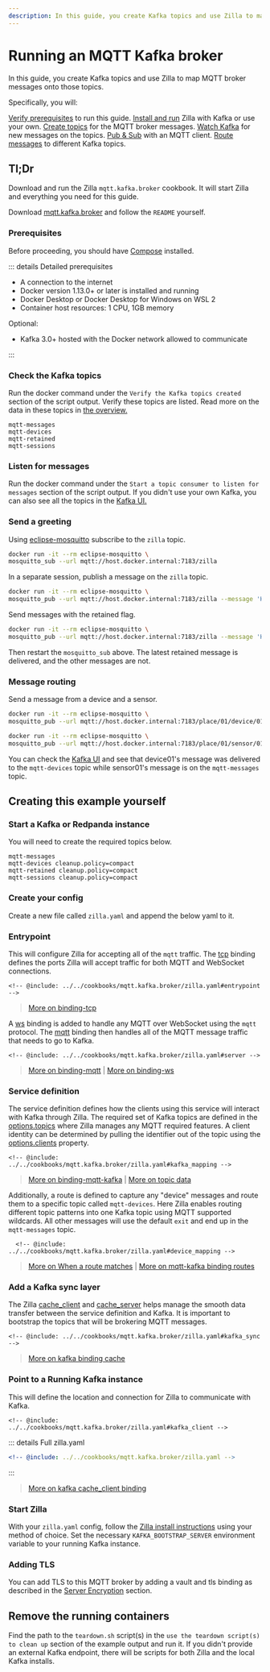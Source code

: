 ```yaml
---
description: In this guide, you create Kafka topics and use Zilla to map MQTT broker messages onto those topics.
---
```


# Running an MQTT Kafka broker

In this guide, you create Kafka topics and use Zilla to map MQTT broker messages onto those topics.

Specifically, you will:

[Verify prerequisites](#prerequisites) to run this guide.
[Install and run](#tl-dr) Zilla with Kafka or use your own.
[Create topics](#check-the-kafka-topics) for the MQTT broker messages.
[Watch Kafka](#listen-for-messages) for new messages on the topics.
[Pub & Sub](#send-a-greeting) with an MQTT client.
[Route messages](#message-routing) to different Kafka topics.

## Tl;Dr

Download and run the Zilla `mqtt.kafka.broker` cookbook. It will start Zilla and everything you need for this guide.

Download [mqtt.kafka.broker](https://github.com/aklivity/zilla-docs/releases/latest/download/mqtt.kafka.broker.tar.gz) and follow the `README` yourself.

### Prerequisites

Before proceeding, you should have [Compose](https://docs.docker.com/compose/gettingstarted/) installed.

::: details Detailed prerequisites

- A connection to the internet
- Docker version 1.13.0+ or later is installed and running
- Docker Desktop or Docker Desktop for Windows on WSL 2
- Container host resources: 1 CPU, 1GB memory

Optional:

- Kafka 3.0+ hosted with the Docker network allowed to communicate

:::

### Check the Kafka topics

Run the docker command under the `Verify the Kafka topics created` section of the script output. Verify these topics are listed. Read more on the data in these topics in [the overview.](/concepts/proxy/mqtt/kafka.md)

```output:no-line-numbers
mqtt-messages
mqtt-devices
mqtt-retained
mqtt-sessions
```

### Listen for messages

Run the docker command under the `Start a topic consumer to listen for messages` section of the script output. If you didn't use your own Kafka, you can also see all the topics in the [Kafka UI.](http://localhost:8080/ui/clusters/local/all-topics)

### Send a greeting

Using [eclipse-mosquitto](https://hub.docker.com/_/eclipse-mosquitto) subscribe to the `zilla` topic.

```bash
docker run -it --rm eclipse-mosquitto \
mosquitto_sub --url mqtt://host.docker.internal:7183/zilla
```

In a separate session, publish a message on the `zilla` topic.

```bash
docker run -it --rm eclipse-mosquitto \
mosquitto_pub --url mqtt://host.docker.internal:7183/zilla --message 'Hello, world'
```

Send messages with the retained flag.

```bash
docker run -it --rm eclipse-mosquitto \
mosquitto_pub --url mqtt://host.docker.internal:7183/zilla --message 'Hello, retained' --retain
```

Then restart the `mosquitto_sub` above. The latest retained message is delivered, and the other messages are not.

### Message routing

Send a message from a device and a sensor.

```bash
docker run -it --rm eclipse-mosquitto \
mosquitto_pub --url mqtt://host.docker.internal:7183/place/01/device/01 --message 'I am device01'
```

```bash
docker run -it --rm eclipse-mosquitto \
mosquitto_pub --url mqtt://host.docker.internal:7183/place/01/sensor/01 --message 'I am sensor01'
```

You can check the [Kafka UI](http://localhost:8080/ui/clusters/local/all-topics) and see that device01's message was delivered to the `mqtt-devices` topic while sensor01's message is on the `mqtt-messages` topic.

## Creating this example yourself

### Start a Kafka or Redpanda instance

You will need to create the required topics below.

```output:no-line-numbers
mqtt-messages
mqtt-devices cleanup.policy=compact
mqtt-retained cleanup.policy=compact
mqtt-sessions cleanup.policy=compact
```

### Create your config

Create a new file called `zilla.yaml` and append the below yaml to it.

### Entrypoint

This will configure Zilla for accepting all of the `mqtt` traffic. The [tcp](../../reference/config/bindings/tcp/README.md) binding defines the ports Zilla will accept traffic for both MQTT and WebSocket connections.

```yaml{12-13,15-16}
<!-- @include: ../../cookbooks/mqtt.kafka.broker/zilla.yaml#entrypoint -->
```

> [More on binding-tcp](../../reference/config/bindings/tcp/README.md)

A [ws](../../reference/config/bindings/tcp/) binding is added to handle any MQTT over WebSocket using the `mqtt` protocol. The [mqtt](../../reference/config/bindings/mqtt/README.md) binding then handles all of the MQTT message traffic that needs to go to Kafka.

```yaml{17,22}
<!-- @include: ../../cookbooks/mqtt.kafka.broker/zilla.yaml#server -->
```

> [More on binding-mqtt](../../reference/config/bindings/mqtt/README.md) | [More on binding-ws](../../reference/config/bindings/tcp/README.md)

### Service definition

The service definition defines how the clients using this service will interact with Kafka through Zilla. The required set of Kafka topics are defined in the [options.topics](../../reference/config/bindings/mqtt-kafka/proxy.md#options-topics) where Zilla manages any MQTT required features. A client identity can be determined by pulling the identifier out of the topic using the [options.clients](../../reference/config/bindings/mqtt-kafka/proxy.md#options-clients) property.

```yaml{7-9,21}
<!-- @include: ../../cookbooks/mqtt.kafka.broker/zilla.yaml#kafka_mapping -->
```

> [More on binding-mqtt-kafka](../../reference/config/bindings/mqtt-kafka/README.md) | [More on topic data](/concepts/proxy/mqtt/kafka.md#pub-sub-with-kafka)

Additionally, a route is defined to capture any "device" messages and route them to a specific topic called `mqtt-devices`. Here Zilla enables routing different topic patterns into one Kafka topic using MQTT supported wildcards. All other messages will use the default `exit` and end up in the `mqtt-messages` topic.

```yaml{4,5,7,8,10}
  <!-- @include: ../../cookbooks/mqtt.kafka.broker/zilla.yaml#device_mapping -->
```

> [More on When a route matches](../../concepts/bindings.md#when-a-route-matches) | [More on mqtt-kafka binding routes](../../reference/config/bindings/mqtt-kafka/proxy.md#routes)

### Add a Kafka sync layer

The Zilla [cache_client](../../reference/config/bindings/kafka/cache_client.md) and [cache_server](../../reference/config/bindings/kafka/cache_server.md) helps manage the smooth data transfer between the service definition and Kafka. It is important to bootstrap the topics that will be brokering MQTT messages.

```yaml{11-13}
<!-- @include: ../../cookbooks/mqtt.kafka.broker/zilla.yaml#kafka_sync -->
```

> [More on kafka binding cache](../../reference/config/bindings/kafka/README.md#cache-behavior)

### Point to a Running Kafka instance

This will define the location and connection for Zilla to communicate with Kafka.

```yaml{7}
<!-- @include: ../../cookbooks/mqtt.kafka.broker/zilla.yaml#kafka_client -->
```

::: details Full zilla.yaml

```yaml
<!-- @include: ../../cookbooks/mqtt.kafka.broker/zilla.yaml -->
```

:::

> [More on kafka cache_client binding](../../reference/config/bindings/kafka/cache_client.md)

### Start Zilla

With your `zilla.yaml` config, follow the [Zilla install instructions](/deployment/install-zilla/homebrew.md) using your method of choice. Set the necessary `KAFKA_BOOTSTRAP_SERVER` environment variable to your running Kafka instance.

### Adding TLS

You can add TLS to this MQTT broker by adding a vault and tls binding as described in the [Server Encryption](../../concepts/bindings.md#server-encryption-tls-ssl) section.

## Remove the running containers

Find the path to the `teardown.sh` script(s) in the `use the teardown script(s) to clean up` section of the example output and run it. If you didn't provide an external Kafka endpoint, there will be scripts for both Zilla and the local Kafka installs.
